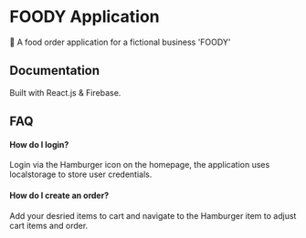 # FOODY Application

🍔 A food order application for a fictional business 'FOODY'

## Documentation

Built with React.js & Firebase.

## FAQ

#### How do I login?

Login via the Hamburger icon on the homepage, the application uses localstorage to store user credentials.

#### How do I create an order?

Add your desried items to cart and navigate to the Hamburger item to adjust cart items and order.
